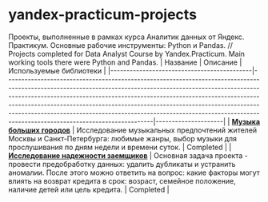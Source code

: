 # yandex-practicum-projects
Проекты, выполненные в рамках курса Аналитик данных от Яндекс. Практикум. Основные рабочие инструменты: Python и Pandas. //
Projects completed for Data Analyst Course by Yandex.Practicum. Main working tools there were Python and Pandas.
| Название                                   | Описание                                                                                                                                                                                                                                                                                                                                                                                                                                    | Используемые библиотеки      |
|--------------------------------------------|----------------------------------------------------------------------------------------------------------------------------------------------------------------------------------------------------------------------------------------------------------------------------------------------------------------------------------------------------------------------------------------------------------------------------------------------------|---------------------|
| **[Музыка больших городов]()**              | Исследование музыкальных предпочтений жителей Москвы и Санкт-Петербурга: любимые жанры, выбор музыки для прослушивания по дням недели и времени суток. | Completed           |
| **[Исследование надежности заемщиков]()**               | Основная задача проекта - провести предобработку данных: удалить дубликаты и устранить аномалии. После этого можно ответить на вопрос: какие факторы могут влиять на возврат кредита в срок: возраст, семейное положение, наличие детей или цель кредита.                                                                                                                                                                                                                                                                                 | Completed           |
